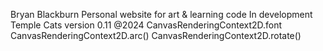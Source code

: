 Bryan Blackburn
Personal website for art
& learning code
In development
Temple Cats version 0.11
@2024
CanvasRenderingContext2D.font
CanvasRenderingContext2D.arc()
CanvasRenderingContext2D.rotate()